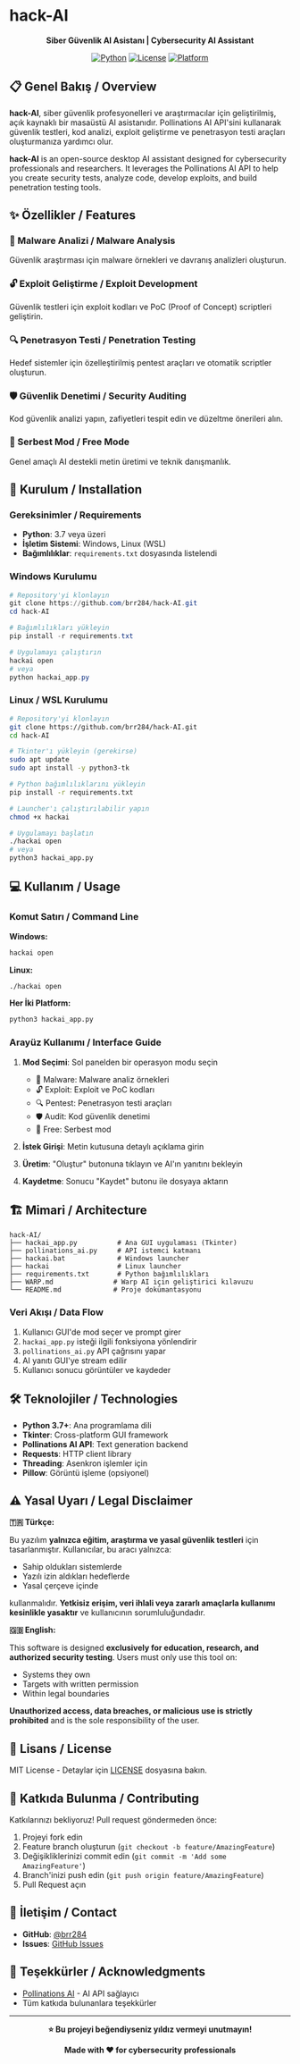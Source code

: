 # hack-AI

<div align="center">

**Siber Güvenlik AI Asistanı | Cybersecurity AI Assistant**

[![Python](https://img.shields.io/badge/Python-3.7+-blue.svg)](https://www.python.org/downloads/)
[![License](https://img.shields.io/badge/License-MIT-green.svg)](LICENSE)
[![Platform](https://img.shields.io/badge/Platform-Windows%20%7C%20Linux-lightgrey.svg)](https://github.com/brr284/hack-AI)

</div>

## 📋 Genel Bakış / Overview

**hack-AI**, siber güvenlik profesyonelleri ve araştırmacılar için geliştirilmiş, açık kaynaklı bir masaüstü AI asistanıdır. Pollinations AI API'sini kullanarak güvenlik testleri, kod analizi, exploit geliştirme ve penetrasyon testi araçları oluşturmanıza yardımcı olur.

**hack-AI** is an open-source desktop AI assistant designed for cybersecurity professionals and researchers. It leverages the Pollinations AI API to help you create security tests, analyze code, develop exploits, and build penetration testing tools.

## ✨ Özellikler / Features

### 🦠 Malware Analizi / Malware Analysis
Güvenlik araştırması için malware örnekleri ve davranış analizleri oluşturun.

### 🔓 Exploit Geliştirme / Exploit Development  
Güvenlik testleri için exploit kodları ve PoC (Proof of Concept) scriptleri geliştirin.

### 🔍 Penetrasyon Testi / Penetration Testing
Hedef sistemler için özelleştirilmiş pentest araçları ve otomatik scriptler oluşturun.

### 🛡️ Güvenlik Denetimi / Security Auditing
Kod güvenlik analizi yapın, zafiyetleri tespit edin ve düzeltme önerileri alın.

### 💬 Serbest Mod / Free Mode
Genel amaçlı AI destekli metin üretimi ve teknik danışmanlık.

## 🚀 Kurulum / Installation

### Gereksinimler / Requirements

- **Python**: 3.7 veya üzeri
- **İşletim Sistemi**: Windows, Linux (WSL)
- **Bağımlılıklar**: `requirements.txt` dosyasında listelendi

### Windows Kurulumu

```powershell
# Repository'yi klonlayın
git clone https://github.com/brr284/hack-AI.git
cd hack-AI

# Bağımlılıkları yükleyin
pip install -r requirements.txt

# Uygulamayı çalıştırın
hackai open
# veya
python hackai_app.py
```

### Linux / WSL Kurulumu

```bash
# Repository'yi klonlayın
git clone https://github.com/brr284/hack-AI.git
cd hack-AI

# Tkinter'ı yükleyin (gerekirse)
sudo apt update
sudo apt install -y python3-tk

# Python bağımlılıklarını yükleyin
pip install -r requirements.txt

# Launcher'ı çalıştırılabilir yapın
chmod +x hackai

# Uygulamayı başlatın
./hackai open
# veya
python3 hackai_app.py
```

## 💻 Kullanım / Usage

### Komut Satırı / Command Line

**Windows:**
```powershell
hackai open
```

**Linux:**
```bash
./hackai open
```

**Her İki Platform:**
```bash
python3 hackai_app.py
```

### Arayüz Kullanımı / Interface Guide

1. **Mod Seçimi**: Sol panelden bir operasyon modu seçin
   - 🦠 Malware: Malware analiz örnekleri
   - 🔓 Exploit: Exploit ve PoC kodları
   - 🔍 Pentest: Penetrasyon testi araçları
   - 🛡️ Audit: Kod güvenlik denetimi
   - 💬 Free: Serbest mod

2. **İstek Girişi**: Metin kutusuna detaylı açıklama girin

3. **Üretim**: "Oluştur" butonuna tıklayın ve AI'ın yanıtını bekleyin

4. **Kaydetme**: Sonucu "Kaydet" butonu ile dosyaya aktarın

## 🏗️ Mimari / Architecture

```
hack-AI/
├── hackai_app.py          # Ana GUI uygulaması (Tkinter)
├── pollinations_ai.py     # API istemci katmanı
├── hackai.bat             # Windows launcher
├── hackai                 # Linux launcher
├── requirements.txt       # Python bağımlılıkları
├── WARP.md               # Warp AI için geliştirici kılavuzu
└── README.md             # Proje dokümantasyonu
```

### Veri Akışı / Data Flow

1. Kullanıcı GUI'de mod seçer ve prompt girer
2. `hackai_app.py` isteği ilgili fonksiyona yönlendirir
3. `pollinations_ai.py` API çağrısını yapar
4. AI yanıtı GUI'ye stream edilir
5. Kullanıcı sonucu görüntüler ve kaydeder

## 🛠️ Teknolojiler / Technologies

- **Python 3.7+**: Ana programlama dili
- **Tkinter**: Cross-platform GUI framework
- **Pollinations AI API**: Text generation backend
- **Requests**: HTTP client library
- **Threading**: Asenkron işlemler için
- **Pillow**: Görüntü işleme (opsiyonel)

## ⚠️ Yasal Uyarı / Legal Disclaimer

**🇹🇷 Türkçe:**

Bu yazılım **yalnızca eğitim, araştırma ve yasal güvenlik testleri** için tasarlanmıştır. Kullanıcılar, bu aracı yalnızca:

- Sahip oldukları sistemlerde
- Yazılı izin aldıkları hedeflerde  
- Yasal çerçeve içinde

kullanmalıdır. **Yetkisiz erişim, veri ihlali veya zararlı amaçlarla kullanımı kesinlikle yasaktır** ve kullanıcının sorumluluğundadır.

**🇬🇧 English:**

This software is designed **exclusively for education, research, and authorized security testing**. Users must only use this tool on:

- Systems they own
- Targets with written permission
- Within legal boundaries

**Unauthorized access, data breaches, or malicious use is strictly prohibited** and is the sole responsibility of the user.

## 📝 Lisans / License

MIT License - Detaylar için [LICENSE](LICENSE) dosyasına bakın.

## 🤝 Katkıda Bulunma / Contributing

Katkılarınızı bekliyoruz! Pull request göndermeden önce:

1. Projeyi fork edin
2. Feature branch oluşturun (`git checkout -b feature/AmazingFeature`)
3. Değişikliklerinizi commit edin (`git commit -m 'Add some AmazingFeature'`)
4. Branch'inizi push edin (`git push origin feature/AmazingFeature`)
5. Pull Request açın

## 📧 İletişim / Contact

- **GitHub**: [@brr284](https://github.com/brr284)
- **Issues**: [GitHub Issues](https://github.com/brr284/hack-AI/issues)

## 🙏 Teşekkürler / Acknowledgments

- [Pollinations AI](https://pollinations.ai/) - AI API sağlayıcı
- Tüm katkıda bulunanlara teşekkürler

---

<div align="center">

**⭐ Bu projeyi beğendiyseniz yıldız vermeyi unutmayın!**

**Made with ❤️ for cybersecurity professionals**

</div>
